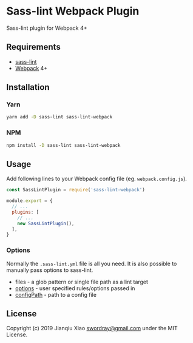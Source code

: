 # Sass-lint Webpack Plugin

Sass-lint plugin for Webpack 4+

## Requirements

* [sass-lint](https://github.com/sasstools/sass-lint)
* [Webpack](http://webpack.js.org/) 4+

## Installation

### Yarn

```bash
yarn add -D sass-lint sass-lint-webpack
```

### NPM

```bash
npm install -D sass-lint sass-lint-webpack
```

## Usage

Add following lines to your Webpack config file (eg. `webpack.config.js`).

```js
const SassLintPlugin = require('sass-lint-webpack')

module.export = {
  // ...
  plugins: [
    // ...
    new SassLintPlugin(),
  ],
}
```

### Options

Normally the `.sass-lint.yml` file is all you need. It is also possible to manually pass options to sass-lint.

* files - a glob pattern or single file path as a lint target
* [options](https://github.com/sasstools/sass-lint#options) - user specified rules/options passed in
* [configPath](https://github.com/sasstools/sass-lint/blob/master/docs/options/config-file.md) - path to a config file

## License

Copyright (c) 2019 Jianqiu Xiao <swordray@gmail.com> under the MIT License.

